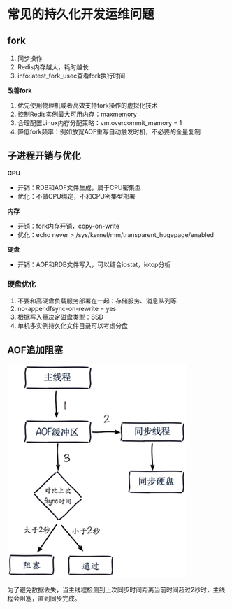 # 常见的持久化开发运维问题

## fork

1. 同步操作
2. Redis内存越大，耗时越长
3. info:latest_fork_usec查看fork执行时间

**改善fork**

1. 优先使用物理机或者高效支持fork操作的虚拟化技术
2. 控制Redis实例最大可用内存：maxmemory
3. 合理配置Linux内存分配策略：vm.overcommit_memory = 1
4. 降低fork频率：例如放宽AOF重写自动触发时机，不必要的全量复制

## 子进程开销与优化

**CPU**

- 开销：RDB和AOF文件生成，属于CPU密集型
- 优化：不做CPU绑定，不和CPU密集型部署

**内存**

- 开销：fork内存开销，copy-on-write
- 优化：echo never > /sys/kernel/mm/transparent_hugepage/enabled

**硬盘**

- 开销：AOF和RDB文件写入，可以结合iostat，iotop分析

### 硬盘优化

1. 不要和高硬盘负载服务部署在一起：存储服务、消息队列等
2. no-appendfsync-on-rewrite = yes
3. 根据写入量决定磁盘类型：SSD
4. 单机多实例持久化文件目录可以考虑分盘

## AOF追加阻塞

![阻塞](assets/6-1.png)

为了避免数据丢失，当主线程检测到上次同步时间距离当前时间超过2秒时，主线程会阻塞，直到同步完成。